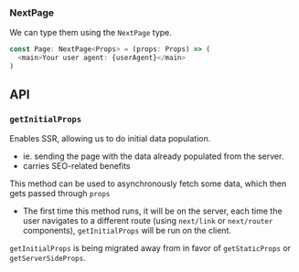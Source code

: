 
### NextPage
We can type them using the `NextPage` type.
```js
const Page: NextPage<Props> = (props: Props) => (
  <main>Your user agent: {userAgent}</main>
)
```

## API
### `getInitialProps`
Enables SSR, allowing us to do initial data population.
- ie. sending the page with the data already populated from the server.
- carries SEO-related benefits

This method can be used to asynchronously fetch some data, which then gets passed through `props`
- The first time this method runs, it will be on the server, each time the user navigates to a different route (using `next/link` or `next/router` components), `getInitialProps` will be run on the client.

`getInitialProps` is being migrated away from in favor of `getStaticProps` or `getServerSideProps`.